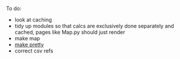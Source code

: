 To do:
- look at caching
- tidy up modules so that calcs are exclusively done separately and cached, pages like Map.py should just render
- make map
- [make pretty](https://streamlit.io/gallery)
- correct csv refs